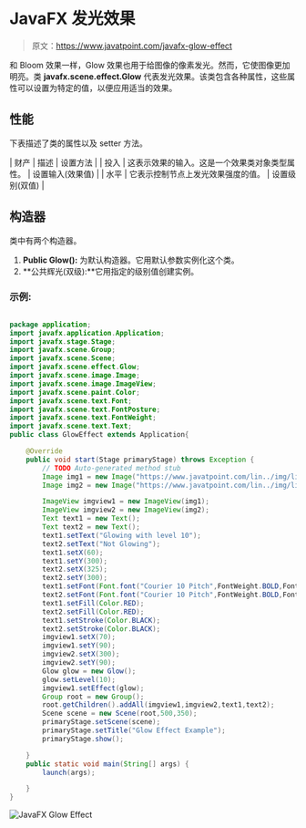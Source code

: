 # JavaFX 发光效果

> 原文：<https://www.javatpoint.com/javafx-glow-effect>

和 Bloom 效果一样，Glow 效果也用于给图像的像素发光。然而，它使图像更加明亮。类 **javafx.scene.effect.Glow** 代表发光效果。该类包含各种属性，这些属性可以设置为特定的值，以便应用适当的效果。

## 性能

下表描述了类的属性以及 setter 方法。

| 财产 | 描述 | 设置方法 |
| 投入 | 这表示效果的输入。这是一个效果类对象类型属性。 | 设置输入(效果值) |
| 水平 | 它表示控制节点上发光效果强度的值。 | 设置级别(双值) |

## 构造器

类中有两个构造器。

1.  **Public Glow():** 为默认构造器。它用默认参数实例化这个类。
2.  **公共辉光(双级):**它用指定的级别值创建实例。

### 示例:

```java

package application;
import javafx.application.Application;
import javafx.stage.Stage;
import javafx.scene.Group;
import javafx.scene.Scene;
import javafx.scene.effect.Glow;
import javafx.scene.image.Image;
import javafx.scene.image.ImageView;
import javafx.scene.paint.Color;
import javafx.scene.text.Font;
import javafx.scene.text.FontPosture;
import javafx.scene.text.FontWeight;
import javafx.scene.text.Text;
public class GlowEffect extends Application{

	@Override
	public void start(Stage primaryStage) throws Exception {
		// TODO Auto-generated method stub
		Image img1 = new Image("https://www.javatpoint.com/lin../img/linux-first.png");
		Image img2 = new Image("https://www.javatpoint.com/lin../img/linux-first.png");

		ImageView imgview1 = new ImageView(img1);
		ImageView imgview2 = new ImageView(img2);
		Text text1 = new Text();
		Text text2 = new Text();
		text1.setText("Glowing with level 10");
		text2.setText("Not Glowing");
		text1.setX(60);
		text1.setY(300);
		text2.setX(325);
		text2.setY(300);
		text1.setFont(Font.font("Courier 10 Pitch",FontWeight.BOLD,FontPosture.REGULAR,16));
		text2.setFont(Font.font("Courier 10 Pitch",FontWeight.BOLD,FontPosture.REGULAR,16));
		text1.setFill(Color.RED);
		text2.setFill(Color.RED);
		text1.setStroke(Color.BLACK);
		text2.setStroke(Color.BLACK);
		imgview1.setX(70);
		imgview1.setY(90);
		imgview2.setX(300);
		imgview2.setY(90);
		Glow glow = new Glow(); 
		glow.setLevel(10);
		imgview1.setEffect(glow);
		Group root = new Group();
		root.getChildren().addAll(imgview1,imgview2,text1,text2);
		Scene scene = new Scene(root,500,350);
		primaryStage.setScene(scene);
		primaryStage.setTitle("Glow Effect Example");
		primaryStage.show();	

	}
	public static void main(String[] args) {
		launch(args);

	}
}

```

![JavaFX Glow Effect](../img/b168f6418cd38fd627bad5f2d2e5fdc3.png)